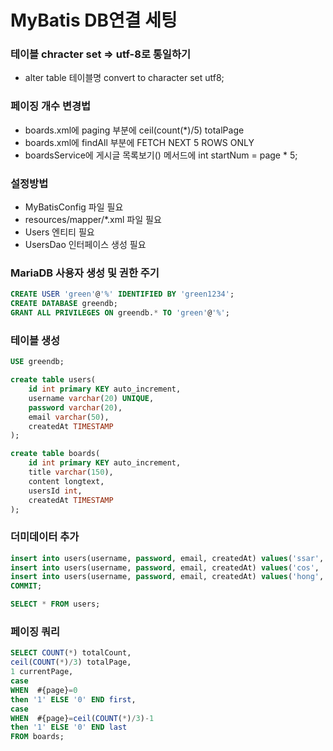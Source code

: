 # MyBatis DB연결 세팅

### 테이블 chracter set => utf-8로 통일하기
- alter table 테이블명 convert to character set utf8;

### 페이징 개수 변경법
- boards.xml에 paging 부분에 ceil(count(*)/5) totalPage
- boards.xml에 findAll 부분에 FETCH NEXT 5 ROWS ONLY
- boardsService에 게시글 목록보기() 메서드에 int startNum = page * 5;

### 설정방법
- MyBatisConfig 파일 필요
- resources/mapper/*.xml 파일 필요
- Users 엔티티 필요
- UsersDao 인터페이스 생성 필요

### MariaDB 사용자 생성 및 권한 주기
```sql
CREATE USER 'green'@'%' IDENTIFIED BY 'green1234';
CREATE DATABASE greendb;
GRANT ALL PRIVILEGES ON greendb.* TO 'green'@'%';
```

### 테이블 생성
```sql
USE greendb;

create table users(
    id int primary KEY auto_increment,
    username varchar(20) UNIQUE,
    password varchar(20),
    email varchar(50),
    createdAt TIMESTAMP
);

create table boards(
    id int primary KEY auto_increment,
    title varchar(150),
    content longtext,
    usersId int,
    createdAt TIMESTAMP
);

```

### 더미데이터 추가
```sql
insert into users(username, password, email, createdAt) values('ssar', '1234', 'ssar@nate.com', NOW());
insert into users(username, password, email, createdAt) values('cos', '1234', 'cos@nate.com', NOW());
insert into users(username, password, email, createdAt) values('hong', '1234', 'hong@nate.com', NOW());
COMMIT;

SELECT * FROM users;
```

### 페이징 쿼리
```sql
SELECT COUNT(*) totalCount,
ceil(COUNT(*)/3) totalPage,
1 currentPage,
case 
WHEN  #{page}=0
then '1' ELSE '0' END first,
case 
WHEN  #{page}=ceil(COUNT(*)/3)-1
then '1' ELSE '0' END last
FROM boards;
```